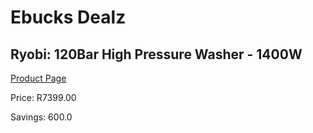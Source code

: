 
# Ebucks Dealz
## Ryobi: 120Bar High Pressure Washer - 1400W
[Product Page](https://www.ebucks.com/web/shop/productSelected.do?prodId=335449225&catId=363410833)

Price: R7399.00

Savings: 600.0


	